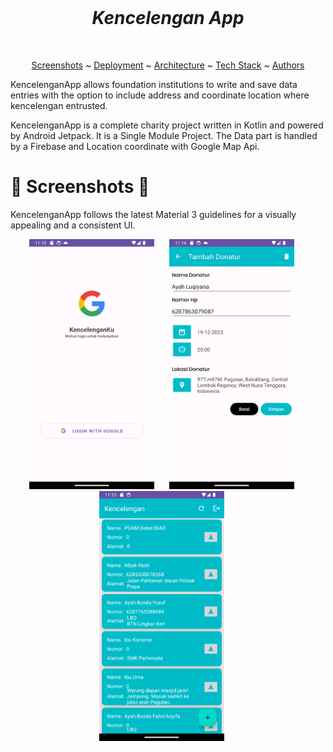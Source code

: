 <br />
<div align="center">
<h1 align = "center">
<b><i>Kencelengan App</i></b>
</h1>
  <p align="center">
<br />


  
[Screenshots](#camera_flash-screenshots-camera_flash) ~
[Deployment](#arrow_lower_right-deployment-arrow_lower_right) ~
[Architecture](#hammer_and_wrench-architecture-hammer_and_wrench) ~
[Tech Stack](#building_construction-tech-stack-building_construction) ~
[Authors](#memo-authors-memo) 
 
</div>
    
KencelenganApp allows foundation institutions to write and save data entries with the option to include address and coordinate location where kencelengan entrusted. 

KencelenganApp is a complete charity project written in Kotlin and powered by Android Jetpack. It is a Single Module Project. The Data part is handled by a Firebase and Location coordinate with Google Map Api.

# :camera_flash: **Screenshots** :camera_flash:

KencelenganApp follows the latest Material 3 guidelines for a visually appealing and a consistent UI.

<p align="center">
<img img width="200" height="400" src="./screenshot/Screenshot_20240725_191556.png"> &nbsp;&nbsp;&nbsp;&nbsp;
<img img width="200" height="400" src="./screenshot/Screenshot_20240725_191443.png"> &nbsp;&nbsp;&nbsp;&nbsp;   
<img img width="200" height="400" src="./screenshot/Screenshot_20240725_191349.png"> &nbsp;&nbsp;&nbsp;&nbsp; 

</p>
